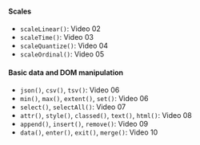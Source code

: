 #### Scales
- ``scaleLinear()``: Video 02
- ``scaleTime()``: Video 03
- ``scaleQuantize()``: Video 04
- ``scaleOrdinal()``: Video 05

#### Basic data and DOM manipulation
- ``json()``,  ``csv()``, ``tsv()``: Video 06
- ``min()``,  ``max()``, ``extent()``, ``set()``: Video 06
- ``select()``,  ``selectAll()``: Video 07
- ``attr()``,  ``style()``, ``classed()``, ``text()``, ``html()``: Video 08
- ``append()``,  ``insert()``,  ``remove()``: Video 09
- ``data()``,  ``enter()``,  ``exit()``,  ``merge()``: Video 10
